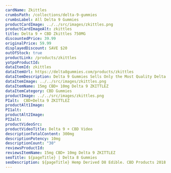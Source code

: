 ```yaml
---
cardName: Zkittles
crumbsPath: /collections/delta-9-gummies
crumbsLabel: All Delta 9 Gummies
productCardImage: ../../src/images/zkittles.png
productCardImageAlt: zkittles
title: Delta 9 + CBD Zkittles 750MG
discountedPrice: 39.99
originalPrice: 59.99
displayedDiscount: SAVE $20
outOfStock: true
productLink: /products/zkittles
yotpoProductId: 
dataItemId: zkittles
dataItemUrl: https://delta8gummies.com/products/zkittles
dataItemDescription: Delta 9 Gummies Sells Only the Most Quality Delta CBD & Delta 9 Gummies Fully Formulated from Hemp. These products are 2018 Federal Farm Bill Legal.
dataItemImage: ../../src/images/zkittles.png
dataItemName: 15mg CBD+ 10mg Delta 9 ZKITTLEZ
dataItemCategory: CBD Gummies
productImage: ../../src/images/zkittles.png
PIalt:  CBD+Delta 9 ZKITTLEZ
productAlt1Image: 
PI1alt: 
productAlt2Image: 
PI2alt: 
productVideoSrc: 
productVideoTitle: Delta 9 + CBD Video
descriptionTotalContent: 300mg
descriptionPotency: 10mg
descriptionCount: "30"
reviewsProductId: 
reviewsItemName: 15mg CBD+ 10mg Delta 9 ZKITTLEZ
seoTitle: ${pageTitle} | Delta 8 Gummies
seoDescription: ${pageTitle} Hemp Derived D8 Edible. CBD Products 2018 Fedral Farm Bill legal. Consume Responsibly. 
---
```

